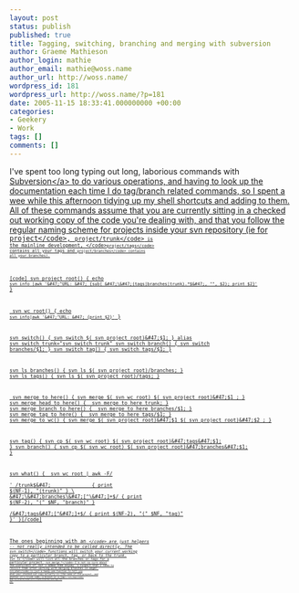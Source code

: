 ```yaml
---
layout: post
status: publish
published: true
title: Tagging, switching, branching and merging with subversion
author: Graeme Mathieson
author_login: mathie
author_email: mathie@woss.name
author_url: http://woss.name/
wordpress_id: 181
wordpress_url: http://woss.name/?p=181
date: 2005-11-15 18:33:41.000000000 +00:00
categories:
- Geekery
- Work
tags: []
comments: []
---
```

I've spent too long typing out long, laborious commands with <a href="http:&#47;&#47;subversion.tigris.org&#47;">Subversion<&#47;a> to do various operations, and having to look up the documentation each time I do tag&#47;branch related commands, so I spent a wee while this afternoon tidying up my shell shortcuts and adding to them.  All of these commands assume that you are currently sitting in a checked out working copy of the code you're dealing with, and that you follow the regular naming scheme for projects inside your svn repository (ie for <code>project<&#47;code>, <code>project&#47;trunk<&#47;code><code> is the mainline development, <&#47;code><code>project&#47;tags<&#47;code> contains all your tags and <code>project&#47;branches<&#47;code> contains all your branches).

[code]_svn_project_root()
{
    echo `svn info |awk '&#47;^URL: &#47; {sub( &#47;\&#47;(tags|branches|trunk).*$&#47;, "", $2); print $2}'`
}

_svn_wc_root()
{
    echo `svn info|awk '&#47;^URL: &#47; {print $2}'`
}

svn_switch() { svn switch $(_svn_project_root)&#47;$1; }
alias svn_switch_trunk="svn_switch trunk"
svn_switch_branch() { svn_switch branches&#47;$1; }
svn_switch_tag() { svn_switch tags&#47;$1; }

svn_ls_branches() { svn ls $(_svn_project_root)&#47;branches; }
svn_ls_tags() { svn ls $(_svn_project_root)&#47;tags; }

_svn_merge_to_here() { svn merge $(_svn_wc_root) $(_svn_project_root)&#47;$1 ; }
svn_merge_head_to_here() { _svn_merge_to_here trunk; }
svn_merge_branch_to_here() { _svn_merge_to_here branches&#47;$1; }
svn_merge_tag_to_here() { _svn_merge_to_here tags&#47;$1; }
svn_merge_to_wc() { svn merge $(_svn_project_root)&#47;$1 $(_svn_project_root)&#47;$2 ; }

svn_tag() { svn cp $(_svn_wc_root) $(_svn_project_root)&#47;tags&#47;$1; }
svn_branch() { svn cp $(_svn_wc_root) $(_svn_project_root)&#47;branches&#47;$1; }

svn_what()
{
 _svn_wc_root | awk -F&#47; \
    ' &#47;trunk$&#47;              { print $(NF-1), "(trunk)" } \
      &#47;\&#47;branches\&#47;[^\&#47;]+$&#47; { print $(NF-2), "(" $NF, "branch)" } \
      &#47;\&#47;tags\&#47;[^\&#47;]+$&#47;     { print $(NF-2), "(" $NF, "tag)" }'
}[&#47;code]


The ones beginning with an <code>_<&#47;code> are just helpers -- not really intended to be called directly.  The <code>svn_switch_*<&#47;code> functions will switch your current working copy to a particular branch, tag, or back to the trunk. <code>svn_ls_*<&#47;code> will list all the branches or tags for a particular project.  <code>svn_merge_*<&#47;code> I'm not so sure about the usefulness of, but I added them anyway.  I suspect that I need to revisit them after working with merging branches in anger.  <code>svn_what<&#47;code> is just a handy wee function to tell you what your checked out copy actually is (the name of the project, and whether it's trunk code, a branch or a tag).  <code>svn_tag<&#47;code> and <code>svn_branch<&#47;code> will create branches and tags for you.
